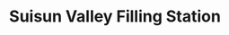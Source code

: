 ---
title: "Suisun Valley Filling Station"
url: /fairfield/suisun-valley-filling-station/
shop: wine
---